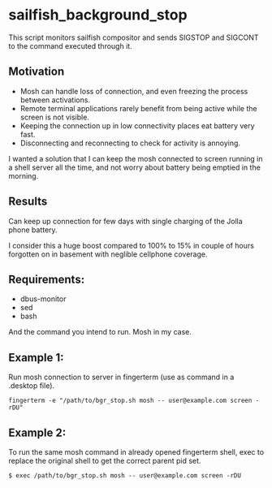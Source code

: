 # sailfish_background_stop

This script monitors sailfish compositor and sends SIGSTOP and SIGCONT to the command executed through it.

## Motivation
* Mosh can handle loss of connection, and even freezing the process between activations.
* Remote terminal applications rarely benefit from being active while the screen is not visible.
* Keeping the connection up in low connectivity places eat battery very fast.
* Disconnecting and reconnecting to check for activity is annoying.

I wanted a solution that I can keep the mosh connected to screen running in a shell server all the time, 
and not worry about battery being emptied in the morning.

## Results
Can keep up connection for few days with single charging of the Jolla phone battery. 

I consider this a huge boost compared to 100% to 15% in couple of hours forgotten 
on in basement with neglible cellphone coverage.

## Requirements:
* dbus-monitor
* sed
* bash

And the command you intend to run. Mosh in my case.

## Example 1:
Run mosh connection to server in fingerterm (use as command in a .desktop file).

```fingerterm -e "/path/to/bgr_stop.sh mosh -- user@example.com screen -rDU"```


## Example 2:
To run the same mosh command in already opened fingerterm shell, 
exec to replace the original shell to get the correct parent pid set.

```$ exec /path/to/bgr_stop.sh mosh -- user@example.com screen -rDU```
